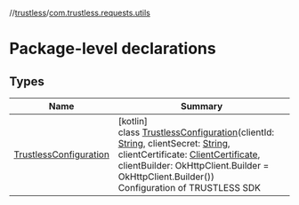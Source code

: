 //[trustless](../../index.md)/[com.trustless.requests.utils](index.md)

# Package-level declarations

## Types

| Name | Summary |
|---|---|
| [TrustlessConfiguration](-trustless-configuration/index.md) | [kotlin]<br>class [TrustlessConfiguration](-trustless-configuration/index.md)(clientId: [String](https://kotlinlang.org/api/latest/jvm/stdlib/kotlin/-string/index.html), clientSecret: [String](https://kotlinlang.org/api/latest/jvm/stdlib/kotlin/-string/index.html), clientCertificate: [ClientCertificate](../com.trustless.requests.utils.certificate/-client-certificate/index.md), clientBuilder: OkHttpClient.Builder = OkHttpClient.Builder())<br>Configuration of TRUSTLESS SDK |
